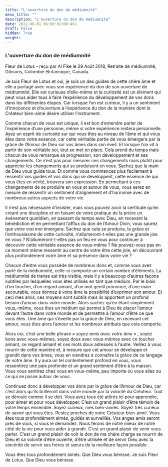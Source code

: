 ```yaml
---
title: "L'ouverture du don de médiumnité"
menu_title: ""
description: "L'ouverture du don de médiumnité"
date: 2022-06-01 06:00:01+00:461
draft: False
hidden: True
weight:
---
```

### L'ouverture du don de médiumnité

Fleur de Lotus - reçu par Al Fike le 29 Août 2018, Retraite de médiumnité, Gibsons, Colombie-Britannique, Canada.

Je suis Fleur de Lotus et oui, je suis un des guides de cette chère âme et elle a partagé avec vous son expérience du don de son ouverture de médiumnité. Elle est curieuse d’elle-même et la curiosité est un élément qui peut vous aider tous à faire l’expérience du développement de vos dons dans les différentes étapes. Car lorsque l’on est curieux, il y a un sentiment d’innocence et d’ouverture à l’expérience du don de la manière dont le Créateur bien-aimé désire utiliser l’instrument.

Comme chacun de vous est unique, il est bon d’entendre parler de l’expérience d’une personne, même si votre expérience restera personnelle. Ayez un esprit de curiosité sur qui vous êtes au niveau de l’âme et qui vous êtes dans votre essence, car cette véritable partie de vous émergera par la grâce de l’Amour de Dieu sur vos âmes dans son éveil. Et lorsque l’on vit à partir de son véritable soi, tout se met en place. Cela prend du temps mais chacun de vous remarque sa progression, son développement et ses changements. Ce n’est pas pour mesurer ces changements mais plutôt pour apprécier les changements qui se produisent en vous. Sachez que la main de Dieu vous guide tous. Et comme vous commencez plus facilement à ressentir vos guides et vos dons qui se développent, cette essence de qui vous êtes en vérité, trouvera son expression. En permettant à ces changements de se produire en vous et autour de vous, vous serez en mesure de ressentir un sentiment d’alignement et d’harmonie avec de nombreux autres aspects de votre vie.

Il n’est pas nécessaire d’insister, mais vous pouvez avoir la certitude qu’en créant une discipline et en faisant de votre pratique de la prière un événement quotidien, en passant du temps avec Dieu, en recevant la bénédiction et en permettant l’afflux du don de l’Amour Divin, vous saurez que votre vrai moi émergera. Sachez que cela se produira, la grâce et l’enthousiasme de cette curiosité, n’allumeront-t-elles pas une grande joie en vous ? N’allumeront-t-elles pas un feu en vous pour continuer à découvrir cette véritable essence de vous-même ? Ne pouvez-vous pas en ce moment même ressentir au centre de votre être cette joie, en découvrant plus profondément votre âme et sa présence dans votre vie ?

Chacun d’entre vous possède de nombreux dons et, comme vous avez parlé de la médiumnité, celle-ci comporte un certain nombre d’éléments. La médiumnité de transe est très visible, mais il y a beaucoup d’autres façons subtiles par lesquelles vous êtes utilisés en tant que médium. Par le biais d’un toucher, d’un regard aimant, d’un mot gentil prononcé, d’une main secourable, vous donnez à votre âme la possibilité d’exprimer son amour. Et ceci mes amis, ces moyens sont subtils mais ils apportent un profond besoin d’amour dans votre monde. Alors sachez qu’en étant simplement vous,-même, vous êtes un médium qui permet à Dieu de placer l’amour devant l’autre dans votre monde et de permettre à l’amour d’être ce que vous êtes. Une âme qui s’éveille par la grâce de Dieu, en recevant cet amour, vous êtes alors l’amour et les nombreux attributs que cela comporte.

Alors oui, c’est une belle phrase *« soyez amis avec votre âme »* , soyez bons avec vous-mêmes, soyez doux avec vous-mêmes avec ce toucher aimant, ce regard aimant et ces mots doux adressés à l’autre. Veillez à vous nourrir de cette manière et, à mesure que cet amour se développe et grandit dans vos âmes, vous en viendrez à connaître la grâce de ce langage de votre âme. Il y aura un tel contentement profond en vous, vous ressentirez une paix profonde et un grand sentiment d’être à la maison. Vous vous sentirez chez vous en vous-même, peu importe où vous allez ou ce qui se passe autour de vous.

Continuez donc à développer vos dons par la grâce de l’Amour de Dieu, car c’est alors qu’ils brilleront dans votre monde par la volonté du Créateur. Tout se déroule comme il se doit. Vous avez tous été attirés ici pour apprendre, pour aimer et pour vous développer. C’est un grand plaisir d’être témoin de votre temps ensemble. Soyez curieux, mes bien-aimés. Soyez très curieux de savoir qui vous êtes. Restez proches de votre Créateur bien-aimé. Vous êtes tous profondément aimés, guidés et surveillés. Vos anges amis seront près de vous, si vous le demandez. Nous ferons de notre mieux de notre côté de la vie pour vous aider à grandir. C’est un grand plaisir de venir vous parler. C’est un grand plaisir de voir le don de ma chère charge se nourrir de Dieu et sa volonté d’être ouverte, d’être utilisée et de servir Dieu avec la sincérité de servir ses frères et sœurs de la meilleure façon possible.

Vous êtes tous profondément aimés. Que Dieu vous bénisse. Je suis Fleur de Lotus. Que Dieu vous bénisse.
